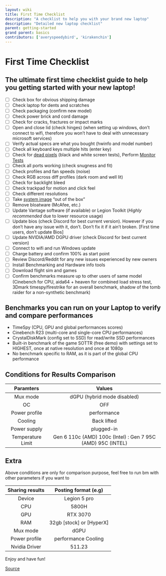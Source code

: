```yaml
---
layout: wiki
title: First Time Checklist
description: "A checklist to help you with your brand new laptop"
description: "Detailed new laptop checklist"
parent: getting-started
grand parent: basics
contributors: ['averyspeedybird', 'kirakenchin'] 
---
```


# First Time Checklist

## The ultimate first time checklist guide to help you getting started with your new laptop!
- [ ] Check box for obvious shipping damage
- [ ] Check laptop for dents and scratches
- [ ] Check packaging (confirm new model)
- [ ] Check power brick and cord damage
- [ ] Check for cracks, fractures or impact marks
- [ ] Open and close lid (check hinges) (when setting up windows, don’t connect to wifi, therefore you won’t have to deal with unnecessary microsoft services)
- [ ] Verify actual specs are what you bought (hwinfo and model number)
- [ ] Check all keyboard keys multiple hits (enter key)
- [ ] Check for [dead pixels](https://lcdtech.info/en/tests/dead.pixel.htm) (black and white screen tests), Perform [Monitor Tests](https://arnowelzel.de/en/tools/monitor-test)
- [ ] Check all ports working (check snugness and fit)
- [ ] Check profiles and fan speeds (noise)
- [ ] Check RGB across diff profiles (dark room and well lit)
- [ ] Check for backlight bleed
- [ ] Check trackpad for motion and click feel
- [ ] Check different resolutions
- [ ] Take [system image](https://www.youtube.com/watch?v=x9BGn4MivJw) “out of the box”
- [ ] Remove bloatware (McAfee, etc.)
- [ ] Update Vantage software (if available) or Legion Toolkit (*Highly recommended* due to lower resource usage)
- [ ] Update bios (check Discord for best current version). However if you don’t have any issue with it, don’t. Don’t fix it if it ain’t broken. [First time users, don’t update Bios]
- [ ] Update NVIDIA/AMD DGPU driver (check Discord for best current version)
- [ ] Connect to wifi and run Windows update
- [ ] Charge battery and confirm 100% as start point
- [ ] Review Discord/Reddit for any new issues experienced by new owners
- [ ] Install Benchmarking and Hardware info tools
- [ ] Download flight sim and games
- [ ] Confirm benchmarks measure up to other users of same model (Cinebench for CPU, aida64 + heaven for combined load stress test, 3Dmark timespy/firestrike for an overall benchmark, shadow of the tomb raider for a non-synthetic benchmark)

## Benchmarks you can run on your Laptop to verify and compare performances

- TimeSpy (CPU, GPU and global performances scores)
- Cinebench R23 (multi-core and single-core CPU performances)
- CrystalDiskMark (config set to SSD) for read/write SSD performances
- Built-in benchmark of the game SOTTR (free demo) with settings set to HIGHEST, once at native resolution and once at 1080p
- No benchmark specific to RAM, as it is part of the global CPU performance

## Conditions for Results Comparison  

|  Paramters | Values |
| :-------------: |:-------------:|
| Mux mode | dGPU (hybrid mode disabled) |
| OC | OFF |
| Power profile | performance | 
| Cooling | Back lifted | 
| Power supply | plugged-in |
| Temperature Limit | Gen 6 110c (AMD) 100c (Intel) : Gen 7 95C (AMD) 95C (INTEL) |

## Extra
Above conditions are only for comparison purpose, feel free to run bm with other parameters if you want to


|  Sharing results | Posting format (e.g) |
| :-------------: |:-------------:|
| Device | Legion 5 pro |
| CPU | 5800H |
| GPU | RTX 3070|
| RAM | 32gb [stock] or [HyperX] |
| Mux mode | dGPU | OC OFF or ON + applied parameters |
| Power profile | performance Cooling | Back lifted |
| Nvidia Driver | 511.23 |


Enjoy and have fun!

[Source](https://rentry.org/laptopsetupguide)

<script type="text/javascript">
  $(document).ready(function(){
   $('.task-list-item-checkbox').prop("disabled", false); 
}); 
</script>
